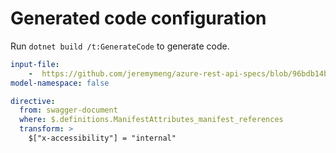 # Generated code configuration

Run `dotnet build /t:GenerateCode` to generate code.

``` yaml
input-file:
    -  https://github.com/jeremymeng/azure-rest-api-specs/blob/96bdb14b80d5542ea6982cd766be19e7c8c58c86/specification/containerregistry/data-plane/Azure.ContainerRegistry/preview/2019-08-15-preview/containerregistry.json
model-namespace: false
```

``` yaml
directive:
  from: swagger-document
  where: $.definitions.ManifestAttributes_manifest_references
  transform: >
    $["x-accessibility"] = "internal"
```
